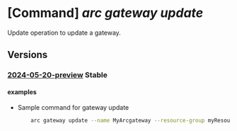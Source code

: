 # [Command] _arc gateway update_

Update operation to update a gateway.

## Versions

### [2024-05-20-preview](/Resources/mgmt-plane/L3N1YnNjcmlwdGlvbnMve30vcmVzb3VyY2Vncm91cHMve30vcHJvdmlkZXJzL21pY3Jvc29mdC5oeWJyaWRjb21wdXRlL2dhdGV3YXlzL3t9/2024-05-20-preview.xml) **Stable**

<!-- mgmt-plane /subscriptions/{}/resourcegroups/{}/providers/microsoft.hybridcompute/gateways/{} 2024-05-20-preview -->

#### examples

- Sample command for gateway update
    ```bash
        arc gateway update --name MyArcgateway --resource-group myResourceGroup --subscription mySubscription
    ```
